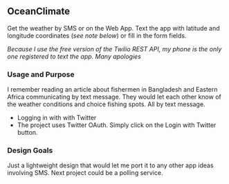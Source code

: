 ## OceanClimate

Get the weather by SMS or on the Web App. Text the app with latitude and longitude coordinates (*see note below*) or fill in the form fields.

*Because I use the free version of the Twilio REST API, my phone is the only one registered to text the app. Many apologies*

### Usage and Purpose

I remember reading an article about fishermen in Bangladesh and Eastern Africa communicating by text message. They would let each other know of the weather conditions and choice fishing spots. All by text message.

+ Logging in with with Twitter
+ The project uses Twitter OAuth. Simply click on the Login with Twitter button.

### Design Goals

Just a lightweight design that would let me port it to any other app ideas involving SMS. Next project could be a polling service.
